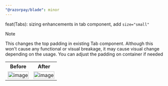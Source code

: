 ```yaml
---
"@razorpay/blade": minor
---
```


feat(Tabs): sizing enhancements in tab component, add `size="small"`

> [!NOTE]
>
> This changes the top padding in existing Tab component. Although this won't cause any functional or visual breakage, it may cause visual change depending on the usage. You can adjust the padding on container if needed


<table>
  <tr><th>Before</th><th>After</th></tr>
  <tr>
    <td><img width="100%" alt="image" src="https://github.com/user-attachments/assets/3a965299-27df-42f8-8018-907627a86ff3" /></td>
    <td><img width="100%" alt="image" src="https://github.com/user-attachments/assets/5abc897f-370e-4220-ac95-1302eb9edd21" /></td>
  </tr>
</table>

